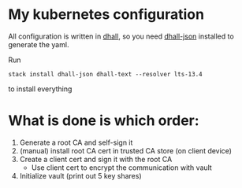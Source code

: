 # My kubernetes configuration

All configuration is written in [dhall](https://github.com/dhall-lang/dhall-lang), so you need [dhall-json](https://github.com/dhall-lang/dhall-haskell) installed to generate the yaml.

Run
```
stack install dhall-json dhall-text --resolver lts-13.4
```
to install everything

# What is done is which order:

1. Generate a root CA and self-sign it
2. (manual) install root CA cert in trusted CA store (on client device)
3. Create a client cert and sign it with the root CA
    - Use client cert to encrypt the communication with vault
4. Initialize vault (print out 5 key shares)
